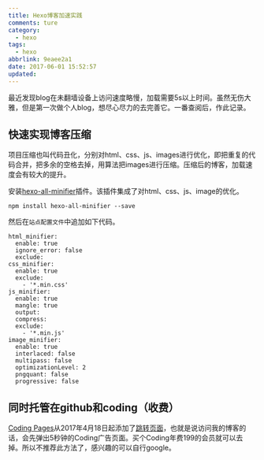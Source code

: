 ```yaml
---
title: Hexo博客加速实践
comments: ture
category:
  - hexo
tags:
  - hexo
abbrlink: 9eaee2a1
date: 2017-06-01 15:52:57
updated:
---
```


最近发现blog在未翻墙设备上访问速度略慢，加载需要5s以上时间。虽然无伤大雅，但是第一次做个人blog，想尽心尽力的去完善它。一番查阅后，作此记录。

<!--more-->

## 快速实现博客压缩

项目压缩也叫代码丑化，分别对html、css、js、images进行优化，即把重复的代码合并，把多余的空格去掉，用算法把images进行压缩。压缩后的博客，加载速度会有较大的提升。	

 安装[hexo-all-minifier](https://github.com/chenzhutian/hexo-all-minifier)插件。该插件集成了对html、css、js、image的优化。

```
npm install hexo-all-minifier --save
```

然后在`站点配置文件`中追加如下代码。

```
html_minifier:
  enable: true
  ignore_error: false
  exclude:
css_minifier:
  enable: true
  exclude:
    - '*.min.css'
js_minifier:
  enable: true
  mangle: true
  output:
  compress:
  exclude:
    - '*.min.js'
image_minifier:
  enable: true
  interlaced: false
  multipass: false
  optimizationLevel: 2
  pngquant: false
  progressive: false

```

## 同时托管在github和coding（收费）

[Coding Pages](https://coding.net/help/doc/pages/)从2017年4月18日起添加了[跳转页面](https://coding.net/u/coding/p/Coding-Feedback/topic/337715?page=2#comment-164435)，也就是说访问我的博客的话，会先弹出5秒钟的Coding广告页面。买个Coding年费199的会员就可以去掉。所以不推荐此方法了，感兴趣的可以自行google。

